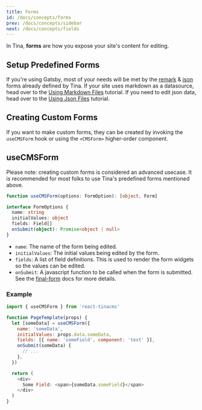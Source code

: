 ```yaml
---
title: Forms
id: /docs/concepts/forms
prev: /docs/concepts/sidebar
next: /docs/concepts/fields
---
```


In Tina, **forms** are how you expose your site's content for editing.

## Setup Predefined Forms

If you're using Gatsby, most of your needs will be met by the [remark](/docs/gatsby/markdown) & [json](/docs/gatsby/json) forms already defined by Tina. If your site uses markdown as a datasource, head over to the [Using Markdown Files](/docs/gatsby/markdown) tutorial. If you need to edit json data, head over to the [Using Json Files](/docs/gatsby/json) tutorial.

## Creating Custom Forms

If you want to make custom forms, they can be created by invoking the `useCMSForm` hook or using the `<CMSForm>` higher-order component.

## useCMSForm

<tip>Please note: creating custom forms is considered an advanced usecase. It is recommended for most folks to use Tina's predefined forms mentioned above.</tip>

```typescript
function useCMSForm(options: FormOption): [object, Form]

interface FormOptions {
  name: string
  initialValues: object
  fields: Field[]
  onSubmit(object): Promise<object | null>
}
```

- `name`: The name of the form being edited.
- `initialValues`: The initial values being edited by the form.
- `fields`: A list of field definitions. This is used to render the form widgets so the values can be edited.
- `onSubmit`: A javascript function to be called when the form is submitted. See the [final-form](https://github.com/final-form/final-form#onsubmit-values-object-form-formapi-callback-errors-object--void--object--promiseobject--void) docs for more details.

### Example

```javascript
import { useCMSForm } from 'react-tinacms'

function PageTemplate(props) {
  let [someData] = useCMSForm({
    name: 'someData',
    initialValues: props.data.someData,
    fields: [{ name: 'someField', component: 'text' }],
    onSubmit(someData) {
      // ...
    },
  })

  return (
    <div>
      Some Field: <span>{someData.someField}</span>
    </div>
  )
}
```
